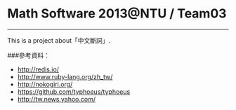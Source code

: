 # Math Software 2013@NTU / Team03 #

---

This is a project about「中文斷詞」.

###參考資料：

- http://redis.io/
- http://www.ruby-lang.org/zh_tw/
- http://nokogiri.org/
- https://github.com/typhoeus/typhoeus
- http://tw.news.yahoo.com/